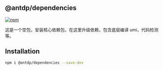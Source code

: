 @antdp/dependencies
---

[![npm](https://img.shields.io/npm/v/@antdp/dependencies.svg?maxAge=3600)](https://www.npmjs.com/package/@antdp/dependencies)

这是一个空包，安装核心依赖包，在这里升级依赖，包含底层编译 umi，代码检测等。

## Installation

```bash
npm i @antdp/dependencies --save-dev
```


